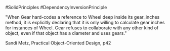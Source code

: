 #SolidPrinciples #DependencyInversionPrinciple

"When Gear hard-codes a reference to Wheel deep inside its gear_inches method, it is explicitly declaring that it is only willing to calculate gear inches for instances of Wheel. Gear refuses to collaborate with any other kind of object, even if that object has a diameter and uses gears."

Sandi Metz, Practical Object-Oriented Design, p42